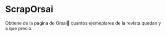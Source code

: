 # ScrapOrsai

Obtiene de la pagina de Orsai:book: cuantos ejemeplares de la revista quedan y a que precio. 
